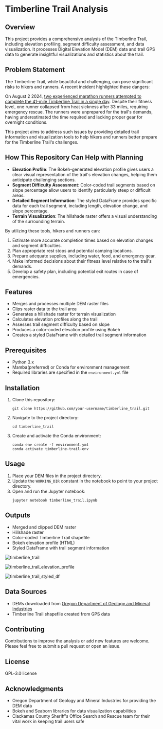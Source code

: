 # Timberline Trail Analysis

## Overview
This project provides a comprehensive analysis of the Timberline Trail, including elevation profiling, segment difficulty assessment, and data visualization. It processes Digital Elevation Model (DEM) data and trail GPS data to generate insightful visualizations and statistics about the trail.

## Problem Statement
The Timberline Trail, while beautiful and challenging, can pose significant risks to hikers and runners. A recent incident highlighted these dangers:

On August 2 2024, [two experienced marathon runners attempted to complete the 41-mile Timberline Trail in a single day](https://www.kptv.com/2024/08/08/runner-rescued-timberline-trail-mount-hood-after-collapsing/). Despite their fitness level, one runner collapsed from heat sickness after 33 miles, requiring emergency rescue. The runners were unprepared for the trail's demands, having underestimated the time required and lacking proper gear for overnight conditions.

This project aims to address such issues by providing detailed trail information and visualization tools to help hikers and runners better prepare for the Timberline Trail's challenges.

## How This Repository Can Help with Planning
- **Elevation Profile**: The Bokeh-generated elevation profile gives users a clear visual representation of the trail's elevation changes, helping them anticipate challenging sections.
- **Segment Difficulty Assessment**: Color-coded trail segments based on slope percentage allow users to identify particularly steep or difficult areas.
- **Detailed Segment Information**: The styled DataFrame provides specific data for each trail segment, including length, elevation change, and slope percentage.
- **Terrain Visualization**: The hillshade raster offers a visual understanding of the surrounding terrain.

By utilizing these tools, hikers and runners can:
1. Estimate more accurate completion times based on elevation changes and segment difficulties.
2. Plan appropriate rest stops and potential camping locations.
3. Prepare adequate supplies, including water, food, and emergency gear.
4. Make informed decisions about their fitness level relative to the trail's demands.
5. Develop a safety plan, including potential exit routes in case of emergencies.

## Features
- Merges and processes multiple DEM raster files
- Clips raster data to the trail area
- Generates a hillshade raster for terrain visualization
- Calculates elevation profiles along the trail
- Assesses trail segment difficulty based on slope
- Produces a color-coded elevation profile using Bokeh
- Creates a styled DataFrame with detailed trail segment information

## Prerequisites
- Python 3.x
- Mamba(preferred) or Conda for environment management
- Required libraries are specified in the `environment.yml` file

## Installation
1. Clone this repository:
   ```
   git clone https://github.com/your-username/timberline_trail.git
   ```
2. Navigate to the project directory:
   ```
   cd timberline_trail
   ```
3. Create and activate the Conda environment:
   ```
   conda env create -f environment.yml
   conda activate timberline-trail-env
   ```

## Usage
1. Place your DEM files in the project directory.
2. Update the `WORKING_DIR` constant in the notebook to point to your project directory.
3. Open and run the Jupyter notebook:
   ```
   jupyter notebook timberline_trail.ipynb
   ```

## Outputs
- Merged and clipped DEM raster
- Hillshade raster
- Color-coded Timberline Trail shapefile
- Bokeh elevation profile (HTML)
- Styled DataFrame with trail segment information
  
![timberline_trail](https://github.com/user-attachments/assets/9b54804c-e096-4d50-b395-176c288a61cb)

![timberline_trail_elevation_profile](https://github.com/user-attachments/assets/459e8499-6a50-47aa-ab26-562742838c7c)

![timberline_trail_styled_df](https://github.com/user-attachments/assets/370fe765-504c-47bd-b3a9-bba570a96b31)


## Data Sources
- DEMs downloaded from [Oregon Department of Geology and Mineral Industries](https://pubs.oregon.gov/dogami/ldq/p-LDQ.htm)
- Timberline Trail shapefile created from GPS data

## Contributing
Contributions to improve the analysis or add new features are welcome. Please feel free to submit a pull request or open an issue.

## License
GPL-3.0 license

## Acknowledgments
- Oregon Department of Geology and Mineral Industries for providing the DEM data
- Bokeh and Seaborn libraries for data visualization capabilities
- Clackamas County Sheriff's Office Search and Rescue team for their vital work in keeping trail users safe

